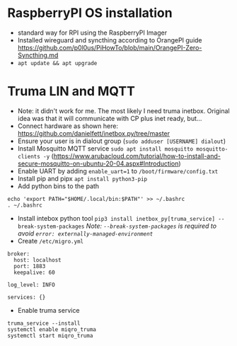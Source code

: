 # RaspberryPI OS installation
- standard way for RPI using the RaspberryPI Imager
- Installed wireguard and syncthing according to OrangePI guide https://github.com/p0l0us/PiHowTo/blob/main/OrangePI-Zero-Syncthing.md
- `apt update && apt upgrade`
# Truma LIN and MQTT
- Note: it didn't work for me. The most likely I need truma inetbox. Original idea was that it will communicate with CP plus inet ready, but...
- Connect hardware as shown here: https://github.com/danielfett/inetbox.py/tree/master
- Ensure your user is in dialout group (`sudo adduser [USERNAME] dialout`)
- Install Mosquitto MQTT service `sudo apt install mosquitto mosquitto-clients -y`
  (https://www.arubacloud.com/tutorial/how-to-install-and-secure-mosquitto-on-ubuntu-20-04.aspx#Introduction)
- Enable UART by adding `enable_uart=1` to `/boot/firmware/config.txt`
- Install pip and pipx `apt install python3-pip`
- Add python bins to the path
```
echo 'export PATH="$HOME/.local/bin:$PATH"' >> ~/.bashrc
. ~/.bashrc
```
- Install intebox python tool `pip3 install inetbox_py[truma_service] --break-system-packages`
  _Note: `--break-system-packages` is required to avoid `error: externally-managed-environment`_
- Create `/etc/migro.yml`
```
broker:
  host: localhost
  port: 1883
  keepalive: 60
  
log_level: INFO

services: {}
```
- Enable truma service
```
truma_service --install
systemctl enable miqro_truma
systemctl start miqro_truma
```
